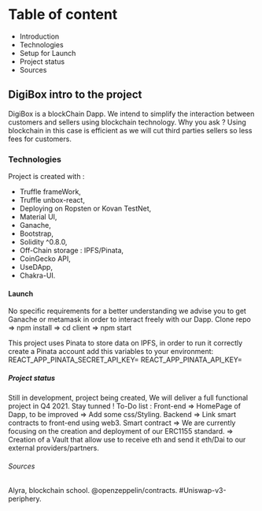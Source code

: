 # Table of content
 * Introduction 
 * Technologies
 * Setup for Launch
 * Project status
 * Sources
 
## DigiBox intro to the project
DigiBox is a blockChain Dapp. We intend to simplify the interaction between customers and sellers using blockchain technology. Why you ask ? Using blockchain in this case is efficient as we will cut third parties sellers so less fees for customers.

### Technologies
Project is created with : 
 - Truffle frameWork,
 - Truffle unbox-react,
 - Deploying on Ropsten or Kovan TestNet,
 - Material UI,
 - Ganache,
 - Bootstrap,
 - Solidity ^0.8.0,
 - Off-Chain storage : IPFS/Pinata,
 - CoinGecko API,
 - UseDApp,
 - Chakra-UI.
 
 #### Launch 
  No specific requirements for a better understanding we advise you to get Ganache or metamask in order to interact freely with our Dapp.
  Clone repo => npm install => cd client => npm start

  This project uses Pinata to store data on IPFS, in order to run it correctly create a Pinata account add this variables to your environment:
  REACT_APP_PINATA_SECRET_API_KEY=
  REACT_APP_PINATA_API_KEY=
 
 ##### Project status
Still in development, project being created, We will deliver a full functional project in Q4 2021. Stay tunned !
To-Do list :
Front-end  => HomePage of Dapp, to be improved => Add some css/Styling.
Backend => Link smart contracts to front-end using web3.
Smart contract => We are currently focusing on the creation and deployment of our ERC1155 standard.
               => Creation of a Vault that allow use to receive eth and send it eth/Dai to our external providers/partners.

###### Sources 
Alyra, blockchain school.
@openzeppelin/contracts.
#Uniswap-v3-periphery.               

